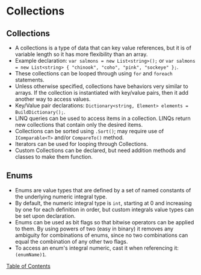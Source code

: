 # Collections

## Collections
- A collections is a type of data that can key value references, but it is of variable length so it has more flexibility than an array.
- Example declaration: ```var salmons = new List<string>();``` or ```var salmons = new List<string> { "chinook", "coho", "pink", "sockeye" };```.
- These collections can be looped through using ```for``` and ```foreach``` statements.
- Unless otherwise specified, collections have behaviors very similar to arrays. If the collection is instantiated with key/value pairs, then it add another way to access values.
- Key/Value pair declarations: ```Dictionary<string, Element> elements = BuildDictionary();```.
- LINQ queries can be used to access items in a collection. LINQs return new collections that contain only the desired items.
- Collections can be sorted using ```.Sort()```; may require use of ```IComparable<T>``` and/or ```CompareTo()``` method.
- Iterators can be used for looping through Collections.
- Custom Collections can be declared, but need addition methods and classes to make them function.

## Enums
- Enums are value types that are defined by a set of named constants of the underlying numeric integral type.
- By default, the numeric integral type is ```int```, starting at 0 and increasing by one for each definition in order, but custom integrals value types can be set upon declaration.
- Enums can be used as bit flags so that bitwise operators can be applied to them. By using powers of two (easy in binary) it removes any ambiguity for combinations of enums, since no two combinations can equal the combination of any other two flags.
- To access an enum's integral numeric, cast it when referencing it: ```(enumName)1```.





[Table of Contents](README.md)